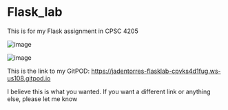 # Flask_lab
This is for my Flask assignment in CPSC 4205

![image](https://github.com/Jaden-torres/Flask_lab/assets/156242643/486a9388-9953-41ed-a54f-76d64841f59d)

![image](https://github.com/Jaden-torres/Flask_lab/assets/156242643/77785390-8996-4ec7-b92f-01354a884009)


This is the link to my GitPOD: https://jadentorres-flasklab-cpvks4d1fug.ws-us108.gitpod.io

I believe this is what you wanted. If you want a different link or anything else, please let me know
